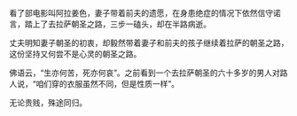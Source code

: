 
看了部电影叫阿拉姜色，妻子带着前夫的遗愿，在身患绝症的情况下依然信守诺言，踏上了去拉萨朝圣之路，三步一磕头，却在半路病逝。

丈夫明知妻子朝圣的初衷，却毅然带着妻子和前夫的孩子继续着拉萨的朝圣之路，这份坚持又何尝不是心灵的朝圣之路。

佛语云，“生亦何苦，死亦何哀”。之前看到一个去拉萨朝圣的六十多岁的男人对路人说，“咱们穿的衣服虽然不同，但是性质一样”。

无论贵贱，殊途同归。